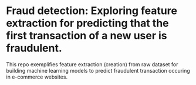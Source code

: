 # Fraud detection: Exploring feature extraction for predicting that the first transaction of a new user is fraudulent.
This repo exemplifies feature extraction (creation) from raw dataset for building machine learning models to predict fraudulent transaction occuring in e-commerce websites.
